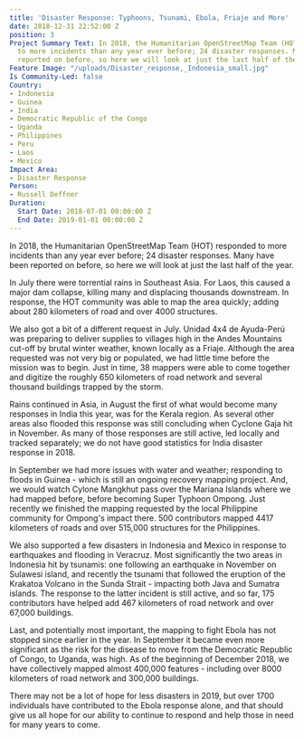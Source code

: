 ```yaml
---
title: 'Disaster Response: Typhoons, Tsunami, Ebola, Friaje and More'
date: 2018-12-31 22:52:00 Z
position: 3
Project Summary Text: In 2018, the Humanitarian OpenStreetMap Team (HOT) responded
  to more incidents than any year ever before; 24 disaster responses. Many have been
  reported on before, so here we will look at just the last half of the year.
Feature Image: "/uploads/Disaster_response,_Indonesia_small.jpg"
Is Community-Led: false
Country:
- Indonesia
- Guinea
- India
- Democratic Republic of the Congo
- Uganda
- Philippines
- Peru
- Laos
- Mexico
Impact Area:
- Disaster Response
Person:
- Russell Deffner
Duration:
  Start Date: 2018-07-01 00:00:00 Z
  End Date: 2019-01-01 00:00:00 Z
---
```


In 2018, the Humanitarian OpenStreetMap Team (HOT) responded to more incidents than any year ever before; 24 disaster responses. Many have been reported on before, so here we will look at just the last half of the year.

In July there were torrential rains in Southeast Asia. For Laos, this caused a major dam collapse, killing many and displacing thousands downstream. In response, the HOT community was able to map the area quickly; adding about 280 kilometers of road and over 4000 structures.

We also got a bit of a different request in July. Unidad 4x4 de Ayuda-Perú was preparing to deliver supplies to villages high in the Andes Mountains cut-off by brutal winter weather, known locally as a Friaje. Although the area requested was not very big or populated, we had little time before the mission was to begin. Just in time, 38 mappers were able to come together and digitize the roughly 650 kilometers of road network and several thousand buildings trapped by the storm.

Rains continued in Asia, in August the first of what would become many responses in India this year, was for the Kerala region. As several other areas also flooded this response was still concluding when Cyclone Gaja hit in November. As many of those responses are still active, led locally and tracked separately; we do not have good statistics for India disaster response in 2018. 

In September we had more issues with water and weather; responding to floods in Guinea - which is still an ongoing recovery mapping project. And, we would watch Cylone Mangkhut pass over the Mariana Islands where we had mapped before, before becoming Super Typhoon Ompong. Just recently we finished the mapping requested by the local Philippine community for Ompong's impact there. 500 contributors mapped 4417 kilometers of roads and over 515,000 structures for the Philippines.

We also supported a few disasters in Indonesia and Mexico in response to earthquakes and flooding in Veracruz. Most significantly the two areas in Indonesia hit by tsunamis: one following an earthquake in November on Sulawesi island, and recently the tsunami that followed the eruption of the Krakatoa Volcano in the Sunda Strait - impacting both Java and Sumatra islands. The response to the latter incident is still active, and so far, 175 contributors have helped add 467 kilometers of road network and over 67,000 buildings.

Last, and potentially most important, the mapping to fight Ebola has not stopped since earlier in the year. In September it became even more significant as the risk for the disease to move from the Democratic Republic of Congo, to Uganda, was high. As of the beginning of December 2018, we have collectively mapped almost 400,000 features - including over 8000 kilometers of road network and 300,000 buildings.

There may not be a lot of hope for less disasters in 2019, but over 1700 individuals have contributed to the Ebola response alone, and that should give us all hope for our ability to continue to respond and help those in need for many years to come.

